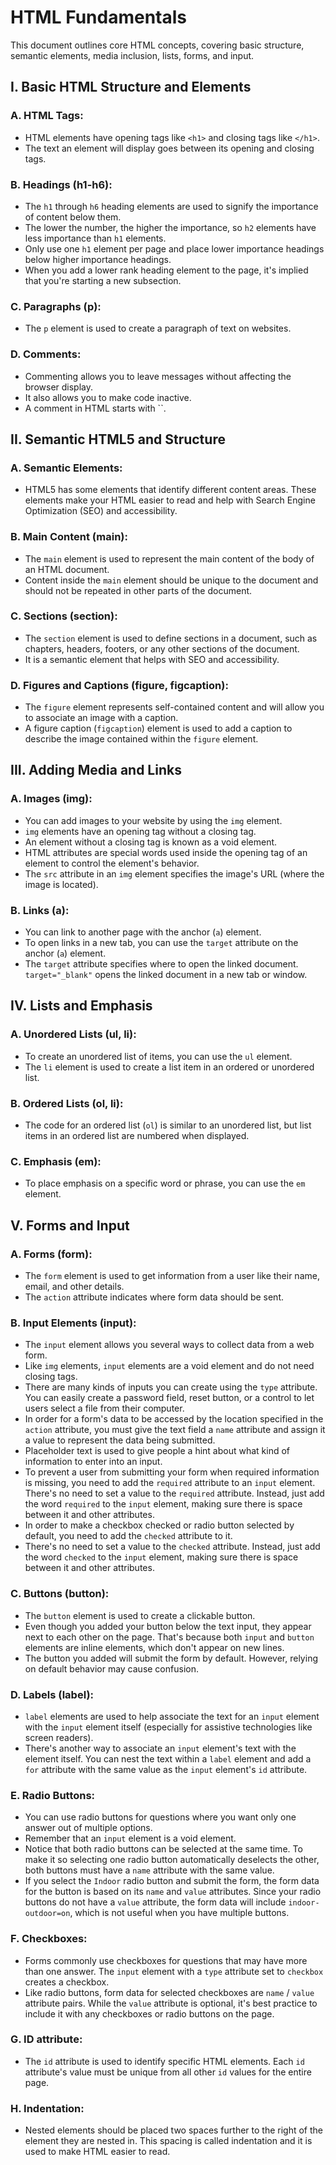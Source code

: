 # HTML Fundamentals

This document outlines core HTML concepts, covering basic structure, semantic elements, media inclusion, lists, forms, and input.

## I. Basic HTML Structure and Elements

### A. HTML Tags:

* HTML elements have opening tags like `<h1>` and closing tags like `</h1>`.
* The text an element will display goes between its opening and closing tags.

### B. Headings (h1-h6):

* The `h1` through `h6` heading elements are used to signify the importance of content below them.
* The lower the number, the higher the importance, so `h2` elements have less importance than `h1` elements.
* Only use one `h1` element per page and place lower importance headings below higher importance headings.
* When you add a lower rank heading element to the page, it's implied that you're starting a new subsection.

### C. Paragraphs (p):

* The `p` element is used to create a paragraph of text on websites.

### D. Comments:

* Commenting allows you to leave messages without affecting the browser display.
* It also allows you to make code inactive.
* A comment in HTML starts with ``.

## II. Semantic HTML5 and Structure

### A. Semantic Elements:

* HTML5 has some elements that identify different content areas. These elements make your HTML easier to read and help with Search Engine Optimization (SEO) and accessibility.

### B. Main Content (main):

* The `main` element is used to represent the main content of the body of an HTML document.
* Content inside the `main` element should be unique to the document and should not be repeated in other parts of the document.

### C. Sections (section):

* The `section` element is used to define sections in a document, such as chapters, headers, footers, or any other sections of the document.
* It is a semantic element that helps with SEO and accessibility.

### D. Figures and Captions (figure, figcaption):

* The `figure` element represents self-contained content and will allow you to associate an image with a caption.
* A figure caption (`figcaption`) element is used to add a caption to describe the image contained within the `figure` element.

## III. Adding Media and Links

### A. Images (img):

* You can add images to your website by using the `img` element.
* `img` elements have an opening tag without a closing tag.
* An element without a closing tag is known as a void element.
* HTML attributes are special words used inside the opening tag of an element to control the element's behavior.
* The `src` attribute in an `img` element specifies the image's URL (where the image is located).

### B. Links (a):

* You can link to another page with the anchor (`a`) element.
* To open links in a new tab, you can use the `target` attribute on the anchor (`a`) element.
* The `target` attribute specifies where to open the linked document. `target="_blank"` opens the linked document in a new tab or window.

## IV. Lists and Emphasis

### A. Unordered Lists (ul, li):

* To create an unordered list of items, you can use the `ul` element.
* The `li` element is used to create a list item in an ordered or unordered list.

### B. Ordered Lists (ol, li):

* The code for an ordered list (`ol`) is similar to an unordered list, but list items in an ordered list are numbered when displayed.

### C. Emphasis (em):

* To place emphasis on a specific word or phrase, you can use the `em` element.

## V. Forms and Input

### A. Forms (form):

* The `form` element is used to get information from a user like their name, email, and other details.
* The `action` attribute indicates where form data should be sent.

### B. Input Elements (input):

* The `input` element allows you several ways to collect data from a web form.
* Like `img` elements, `input` elements are a void element and do not need closing tags.
* There are many kinds of inputs you can create using the `type` attribute. You can easily create a password field, reset button, or a control to let users select a file from their computer.
* In order for a form's data to be accessed by the location specified in the `action` attribute, you must give the text field a `name` attribute and assign it a value to represent the data being submitted.
* Placeholder text is used to give people a hint about what kind of information to enter into an input.
* To prevent a user from submitting your form when required information is missing, you need to add the `required` attribute to an `input` element. There's no need to set a value to the `required` attribute. Instead, just add the word `required` to the `input` element, making sure there is space between it and other attributes.
* In order to make a checkbox checked or radio button selected by default, you need to add the `checked` attribute to it.
* There's no need to set a value to the `checked` attribute. Instead, just add the word `checked` to the `input` element, making sure there is space between it and other attributes.

### C. Buttons (button):

* The `button` element is used to create a clickable button.
* Even though you added your button below the text input, they appear next to each other on the page. That's because both `input` and `button` elements are inline elements, which don't appear on new lines.
* The button you added will submit the form by default. However, relying on default behavior may cause confusion.

### D. Labels (label):

* `label` elements are used to help associate the text for an `input` element with the `input` element itself (especially for assistive technologies like screen readers).
* There's another way to associate an `input` element's text with the element itself. You can nest the text within a `label` element and add a `for` attribute with the same value as the `input` element's `id` attribute.

### E. Radio Buttons:

* You can use radio buttons for questions where you want only one answer out of multiple options.
* Remember that an `input` element is a void element.
* Notice that both radio buttons can be selected at the same time. To make it so selecting one radio button automatically deselects the other, both buttons must have a `name` attribute with the same value.
* If you select the `Indoor` radio button and submit the form, the form data for the button is based on its `name` and `value` attributes. Since your radio buttons do not have a `value` attribute, the form data will include `indoor-outdoor=on`, which is not useful when you have multiple buttons.

### F. Checkboxes:

* Forms commonly use checkboxes for questions that may have more than one answer. The `input` element with a `type` attribute set to `checkbox` creates a checkbox.
* Like radio buttons, form data for selected checkboxes are `name` / `value` attribute pairs. While the `value` attribute is optional, it's best practice to include it with any checkboxes or radio buttons on the page.

### G. ID attribute:

* The `id` attribute is used to identify specific HTML elements. Each `id` attribute's value must be unique from all other `id` values for the entire page.

### H. Indentation:

* Nested elements should be placed two spaces further to the right of the element they are nested in. This spacing is called indentation and it is used to make HTML easier to read.
